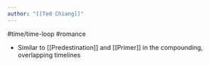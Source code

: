 ```yaml
---
author: "[[Ted Chiang]]"
---
```



#time/time-loop #romance 

- Similar to [[Predestination]] and [[Primer]] in the compounding, overlapping timelines